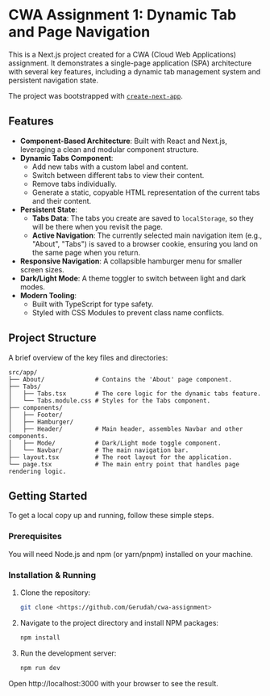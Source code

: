 # CWA Assignment 1: Dynamic Tab and Page Navigation

This is a Next.js project created for a CWA (Cloud Web Applications) assignment. It demonstrates a single-page application (SPA) architecture with several key features, including a dynamic tab management system and persistent navigation state.

The project was bootstrapped with [`create-next-app`](https://github.com/vercel/next.js/tree/canary/packages/create-next-app).

## Features

*   **Component-Based Architecture**: Built with React and Next.js, leveraging a clean and modular component structure.
*   **Dynamic Tabs Component**:
    *   Add new tabs with a custom label and content.
    *   Switch between different tabs to view their content.
    *   Remove tabs individually.
    *   Generate a static, copyable HTML representation of the current tabs and their content.
*   **Persistent State**:
    *   **Tabs Data**: The tabs you create are saved to `localStorage`, so they will be there when you revisit the page.
    *   **Active Navigation**: The currently selected main navigation item (e.g., "About", "Tabs") is saved to a browser cookie, ensuring you land on the same page when you return.
*   **Responsive Navigation**: A collapsible hamburger menu for smaller screen sizes.
*   **Dark/Light Mode**: A theme toggler to switch between light and dark modes.
*   **Modern Tooling**:
    *   Built with TypeScript for type safety.
    *   Styled with CSS Modules to prevent class name conflicts.

## Project Structure

A brief overview of the key files and directories:

```
src/app/
├── About/              # Contains the 'About' page component.
├── Tabs/
│   ├── Tabs.tsx        # The core logic for the dynamic tabs feature.
│   └── Tabs.module.css # Styles for the Tabs component.
├── components/
│   ├── Footer/
│   ├── Hamburger/
│   ├── Header/         # Main header, assembles Navbar and other components.
│   ├── Mode/           # Dark/Light mode toggle component.
│   └── Navbar/         # The main navigation bar.
├── layout.tsx          # The root layout for the application.
└── page.tsx            # The main entry point that handles page rendering logic.
```

## Getting Started

To get a local copy up and running, follow these simple steps.

### Prerequisites

You will need Node.js and npm (or yarn/pnpm) installed on your machine.

### Installation & Running

1.  Clone the repository:
    ```sh
    git clone <https://github.com/Gerudah/cwa-assignment>
    ```
2.  Navigate to the project directory and install NPM packages:
    ```sh
    npm install
    ```
3.  Run the development server:
    ```sh
    npm run dev
    ```

Open http://localhost:3000 with your browser to see the result.
